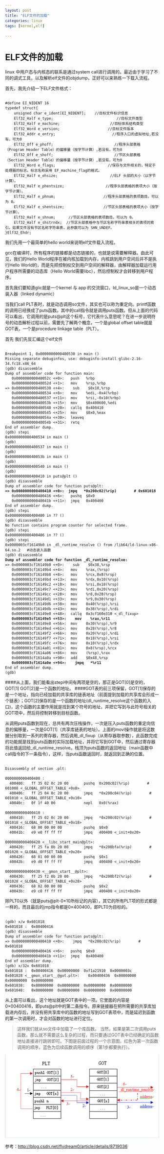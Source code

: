 ```yaml
---
layout: post
title: "ELF文件的加载"
categories: linux
tags: [kernel,elf]

---
```

ELF文件的加载
===============
linux 中用户态与内核态的联系是通过system call进行调用的。最近由于学习了不同的调式工具，以及解析elf文件的objdump，正好可以来熟练一下载入流程。

首先，我先介绍一下ELF文件格式：

<pre><code>
#define EI_NIDENT 16
typedef struct{
    unsigned char e_ident[EI_NIDENT];    //目标文件标识信息
    Elf32_Half e_type;                             //目标文件类型
    Elf32_Half e_machine;                       //目标体系结构类型
    Elf32_Word e_version;                      //目标文件版本
    Elf32_Addr e_entry;                          //程序入口的虚拟地址,若没有，可为0
    Elf32_Off e_phoff;                            //程序头部表格（Program Header Table）的偏移量（按字节计算）,若没有，可为0
    Elf32_Off e_shoff;                            //节区头部表格（Section Header Table）的偏移量（按字节计算）,若没有，可为0
    Elf32_Word e_flags;                        //保存与文件相关的，特定于处理器的标志。标志名称采用 EF_machine_flag的格式。
    Elf32_Half e_ehsize;                        //ELF 头部的大小（以字节计算）。
    Elf32_Half e_phentsize;                   //程序头部表格的表项大小（按字节计算）。
    Elf32_Half e_phnum;                      //程序头部表格的表项数目。可以为 0。
    Elf32_Half e_shentsize;                  //节区头部表格的表项大小（按字节计算）。
    Elf32_Half e_shnum;      //节区头部表格的表项数目。可以为 0。
    Elf32_Half e_shstrndx;  //节区头部表格中与节区名称字符串表相关的表项的索引。如果文件没有节区名称字符串表，此参数可以为 SHN_UNDEF。
}Elf32_Ehdr;
</code></pre>

我们先用一个最简单的hello world来说明elf文件载入流程。


gcc在编译时，所有程序的链接都是动态链接的，也就是说需要解释器。由此可见，我们的Hello World程序在被内核加载到内存，内核跳到用户空间后并不是执行Hello World的，而是先把控制权交到用户空间的解释器，由解释器加载运行用户程序所需要的动态库（Hello World需要libc），然后控制权才会转移到用户程序。

首先我们要知道glic就是一个kernel 与 app 的交流窗口，ld_linux_so是一个动态装入器（linked dynamic）

当我们call PLT表时，就是动态调用so文件，其实也可以称为重定向。printf函数的调用已经换成了puts函数。其中的call指令就是调用puts函数。但从上面的代码可以看出，它调用的是puts@plt这个标号，它代表什么意思呢？在进一步说明符号的动态解析过程以前，需要先了解两个概念，一个是global offset table就是GOT表，一个是procedure linkage table（PLT）。

首先 我们先反汇编这个elf文件
<pre><code>
Breakpoint 1, 0x0000000000400530 in main ()
Missing separate debuginfos, use: debuginfo-install glibc-2.16-34.fc18.x86_64
(gdb) disassemble
Dump of assembler code for function main:
   0x000000000040052c <+0>:   push   %rbp
   0x000000000040052d <+1>:   mov    %rsp,%rbp
=> 0x0000000000400530 <+4>:    sub    $0x10,%rsp
   0x0000000000400534 <+8>:   mov    %edi,-0x4(%rbp)
   0x0000000000400537 <+11>:  mov    %rsi,-0x10(%rbp)
   0x000000000040053b <+15>:  mov    $0x400600,%edi
   0x0000000000400540 <+20>:  callq  0x400410 <puts@plt>
   0x0000000000400545 <+25>:  mov    $0x0,%eax
   0x000000000040054a <+30>:  leaveq
   0x000000000040054b <+31>:  retq
End of assembler dump.
(gdb) stepi
0x0000000000400534 in main ()
(gdb)
0x0000000000400537 in main ()
(gdb)
0x000000000040053b in main ()
(gdb)
0x0000000000400540 in main ()
(gdb)
0x0000000000400410 in puts@plt ()
(gdb) disassemble
Dump of assembler code for function puts@plt:
<strong>=> 0x0000000000400410 <+0>:  jmpq   *0x200c02(%rip)        # 0x601018 <puts@got.plt></strong>
   0x0000000000400416 <+6>:   pushq  $0x0
   0x000000000040041b <+11>:  jmpq   0x400400
End of assembler dump.
(gdb) stepi
0x0000000000400400 in ?? ()
(gdb) disassemble
No function contains program counter for selected frame.
(gdb) stepi
0x0000000000400406 in ?? ()
(gdb) stepi
0x0000003cf16149b0 in _dl_runtime_resolve () from /lib64/ld-linux-x86-64.so.2   #动态装入函数
(gdb) disassemble
<strong>Dump of assembler code for function _dl_runtime_resolve:</strong>
=> 0x0000003cf16149b0 <+0>:    sub    $0x38,%rsp
   0x0000003cf16149b4 <+4>:   mov    %rax,(%rsp)
   0x0000003cf16149b8 <+8>:   mov    %rcx,0x8(%rsp)
   0x0000003cf16149bd <+13>:  mov    %rdx,0x10(%rsp)
   0x0000003cf16149c2 <+18>:  mov    %rsi,0x18(%rsp)
   0x0000003cf16149c7 <+23>:  mov    %rdi,0x20(%rsp)
   0x0000003cf16149cc <+28>:  mov    %r8,0x28(%rsp)
   0x0000003cf16149d1 <+33>:  mov    %r9,0x30(%rsp)
   0x0000003cf16149d6 <+38>:  mov    0x40(%rsp),%rsi
   0x0000003cf16149db <+43>:  mov    0x38(%rsp),%rdi
   0x0000003cf16149e0 <+48>:  callq  0x3cf160e310 <_dl_fixup>
   <strong>0x0000003cf16149e5 <+53>:    mov    %rax,%r11</strong>
   0x0000003cf16149e8 <+56>:  mov    0x30(%rsp),%r9
   0x0000003cf16149ed <+61>:  mov    0x28(%rsp),%r8
   0x0000003cf16149f2 <+66>:  mov    0x20(%rsp),%rdi
   0x0000003cf16149f7 <+71>:  mov    0x18(%rsp),%rsi
   0x0000003cf16149fc <+76>:  mov    0x10(%rsp),%rdx
   0x0000003cf1614a01 <+81>:  mov    0x8(%rsp),%rcx
   0x0000003cf1614a06 <+86>:  mov    (%rsp),%rax
   0x0000003cf1614a0a <+90>:  add    $0x48,%rsp
<strong>   0x0000003cf1614a0e <+94>:    jmpq   *%r11</strong>
End of assembler dump.
(gdb)
</code></pre>

####从上面，我们能看出stepi中间有两项是空的，那正是GOT[0]是空的，GOT[1] GOT[2]是一个函数的地址。
####GOT表的前三项保留，GOT[1]保存的是一个地址，指向已经加载的共享库的链表地址（前面提到加载的共享库会形成一个链表）；GOT[2]保存的是一个函数的地址(dl_runtime_resolve这个函数的入口)，这个函数的主要作用就是找到某个符号的地址，并把它写到与此符号相关的GOT项中，然后将控制转移到目标函数。

从调用puts函数到现在，总共有两次压栈操作，一次是压入puts函数的重定向信息的偏移量，一次是GOT[1]（共享库链表的地址）。上面的movl操作就是将这数据分别取到一系列的寄存器，然后调用_dl_fixup（从寄存器取参数），此函数完成的功能就是找到puts函数的实际加载地址，并将它写到GOT中，然后通过寄存器将此值返回给_dl_runtime_resolve。栈顶为puts函数的返回地址（main函数中call指令的下一条指令），这样，当puts函数返回时，就返回到正确的位置。

<pre><code>
Disassembly of section .plt:
 
0000000000400400 <puts@plt-0x10>:
  400400:   ff 35 02 0c 20 00       pushq  0x200c02(%rip)        # 601008 <_GLOBAL_OFFSET_TABLE_+0x8>
  400406:   ff 25 04 0c 20 00       jmpq   *0x200c04(%rip)        # 601010 <_GLOBAL_OFFSET_TABLE_+0x10>
  40040c:   0f 1f 40 00             nopl   0x0(%rax)
 
0000000000400410 <puts@plt>:
  400410:   ff 25 02 0c 20 00       jmpq   *0x200c02(%rip)        # 601018 <_GLOBAL_OFFSET_TABLE_+0x18>
  400416:   68 00 00 00 00          pushq  $0x0
  40041b:   e9 e0 ff ff ff          jmpq   400400 <_init+0x20>
 
0000000000400420 <__libc_start_main@plt>:
  400420:   ff 25 fa 0b 20 00       jmpq   *0x200bfa(%rip)        # 601020 <_GLOBAL_OFFSET_TABLE_+0x20>
  400426:   68 01 00 00 00          pushq  $0x1
  40042b:   e9 d0 ff ff ff          jmpq   400400 <_init+0x20>
 
0000000000400430 <__gmon_start__@plt>:
  400430:   ff 25 f2 0b 20 00       jmpq   *0x200bf2(%rip)        # 601028 <_GLOBAL_OFFSET_TABLE_+0x28>
  400436:   68 02 00 00 00          pushq  $0x2
  40043b:   e9 c0 ff ff ff          jmpq   400400 <_init+0x20>
</code></pre>
除PLT0以外（就是puts@plt-0×10所标记的内容），其它的所有PLT项的形式都是一样的，而且最后的jmp指令都是0×400400，即PLT0为目标的。
<pre><code>
(gdb) x/w 0x601018
0x601018 <puts@got.plt>:  0x00400416
(gdb) disassemble
Dump of assembler code for function puts@plt:
=> 0x0000000000400410 <+0>:    jmpq   *0x200c02(%rip)        # 0x601018 <puts@got.plt>
   0x0000000000400416 <+6>:   pushq  $0x0
   0x000000000040041b <+11>:  jmpq   0x400400
End of assembler dump.
(gdb) x/32x 0x601018
0x601018 <puts@got.plt>:  0x00400416  0x00000000  0xf1a21910  0x0000003c
0x601028 <__gmon_start__@got.plt>:    0x00400436  0x00000000  0x00000000  0x00000000
0x601038:   0x00000000  0x00000000  0x00000000  0x00000000
0x601048:   0x00000000  0x00000000  0x00000000  0x00000000
</code></pre>

从上面可以看出，这个地址就是GOT表中的一项。它里面的内容是0×00400416，即puts@plt中的第二条指令。原来链接器在把所需要的共享库加载进内存后，并没有把共享库中的函数的地址写到GOT表项中，而是延迟到函数的第一次调用时，才会对函数的地址进行定位。

> 这样我们就从so文件中加载了一个库函数。
> 当然，如果是第二次调用puts函数，那么就不需要这么复杂的过程，而只要通过GOT表中已经确定的函数地址直接进行跳转即可。下图是前面过程的一个示意图，红色为第一次函数调用的顺序，蓝色为后续函数调用的顺序（第1步都要执行）。

![](/assets/pic/PLT_GOT.png)

参考：http://blog.csdn.net/flydream0/article/details/8719036
